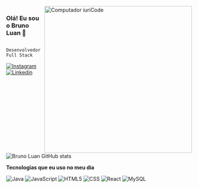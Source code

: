 <img src="https://raw.githubusercontent.com/MicaelliMedeiros/micaellimedeiros/master/image/computer-illustration.png" min-width="400px" max-width="400px" width="400px" align="right" alt="Computador iuriCode">



### Olá! Eu sou o Bruno Luan 🤙 
     
       Desenvolvedor Full Stack
         
       

[![Instagram](https://img.shields.io/badge/Instagram-E4405F?style=for-the-badge&logo=instagram&logoColor=white)](https://www.instagram.com/brunno.luann/)
[![Linkedin](https://img.shields.io/badge/LinkedIn-0077B5?style=for-the-badge&logo=linkedin&logoColor=white)](https://www.linkedin.com/in/bruno-luan-74242b32/)

![Bruno Luan GitHub stats](https://github-readme-stats.vercel.app/api?username=BrunnoLuann&show_icons=true&theme=tokyonight)


**Tecnologias que eu uso no meu dia**


  ![Java](https://img.shields.io/badge/-Java-333333?style=flat&logo=Java&logoColor=007396)
  ![JavaScript](https://img.shields.io/badge/-JavaScript-333333?style=flat&logo=javascript)
  ![HTML5](https://img.shields.io/badge/-HTML5-333333?style=flat&logo=HTML5)
  ![CSS](https://img.shields.io/badge/-CSS-333333?style=flat&logo=CSS3&logoColor=1572B6)
  ![React](https://img.shields.io/badge/-React-333333?style=flat&logo=react)
  ![MySQL](https://img.shields.io/badge/-MySQL-333333?style=flat&logo=mysql)

</div>

